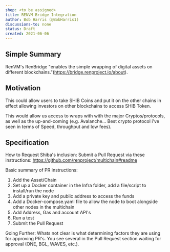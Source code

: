 ```yaml
---
shep: <to be assigned>
title: RENVM Bridge Integration
author: Bob Harris (@BobHarris1)
discussions-to: none
status: Draft
created: 2021-06-06
---
```


## Simple Summary

RenVM's RenBridge "enables the simple wrapping of digital assets on different blockchains."(https://bridge.renproject.io/about). 


## Motivation

This could allow users to take SHIB Coins and put it on the other chains in effect allowing investors on other blockchains to access SHIB Token.

This would allow us access to wraps with with the major Cryptos/protocols, as well as the up-and-coming (e.g. Avalanche... Best crypto protocol i've seen in terms of Speed, throughput and low fees). 

## Specification

How to Request Shiba's inclusion: Submit a Pull Request via these instructions: https://github.com/renproject/multichain#readme

Basic summary of PR instructions: 
1. Add the Asset/Chain
2. Set up a Docker container in the Infra folder, add a file/script to install/run the node
3. Add a private key and public address to access the funds
4. Add a Docker-compose.yaml file to allow the node to boot alongside other nodes in the multichain
5. Add Address, Gas and account API's
6. Run a test
7. Submit the Pull Request

Going Further: Whats not clear is what determining factors they are using for approving PR's.  You see several in the Pull Request section waiting for approval (ONE, BGL, WAVES, etc.).
